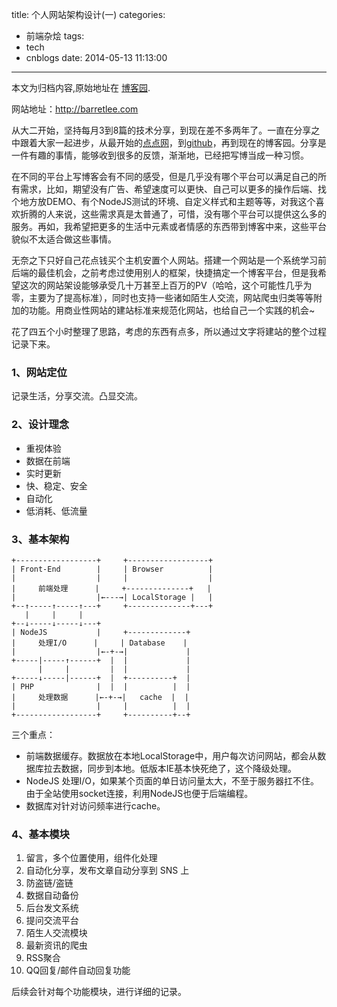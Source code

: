 title: 个人网站架构设计(一)
categories:
  - 前端杂烩
tags:
  - tech
  - cnblogs
date: 2014-05-13 11:13:00
---

<div class="history-article">本文为归档内容,原始地址在 <a href="http://www.cnblogs.com/hustskyking/archive/2014/05/13/personal-website-design-part-1.html" target="_blank">博客园</a>.</div>

<p>网站地址：<a href="http://barretlee.com">http://barretlee.com</a></p>
<p>从大二开始，坚持每月3到8篇的技术分享，到现在差不多两年了。一直在分享之中跟着大家一起进步，从最开始的<a href="http://qianduan-notes.diandian.com/" target="_blank">点点网</a>，到<a href="https://github.com/barretlee/" target="_blank">github</a>，再到现在的博客园。分享是一件有趣的事情，能够收到很多的反馈，渐渐地，已经把写博当成一种习惯。</p>
<p>在不同的平台上写博客会有不同的感受，但是几乎没有哪个平台可以满足自己的所有需求，比如，期望没有广告、希望速度可以更快、自己可以更多的操作后端、找个地方放DEMO、有个NodeJS测试的环境、自定义样式和主题等等，对我这个喜欢折腾的人来说，这些需求真是太普通了，可惜，没有哪个平台可以提供这么多的服务。再如，我希望把更多的生活中元素或者情感的东西带到博客中来，这些平台貌似不太适合做这些事情。</p>
<p>无奈之下只好自己花点钱买个主机安置个人网站。搭建一个网站是一个系统学习前后端的最佳机会，之前考虑过使用别人的框架，快捷搞定一个博客平台，但是我希望这次的网站架设能够承受几十万甚至上百万的PV（哈哈，这个可能性几乎为零，主要为了提高标准），同时也支持一些诸如陌生人交流，网站爬虫归类等等附加的功能。用商业性网站的建站标准来规范化网站，也给自己一个实践的机会~</p>
<p>花了四五个小时整理了思路，考虑的东西有点多，所以通过文字将建站的整个过程记录下来。</p>
<h3>1、网站定位</h3>
<p>记录生活，分享交流。凸显交流。</p>
<h3>2、设计理念</h3>
<ul>
<li>重视体验</li>
<li>数据在前端</li>
<li>实时更新</li>
<li>快、稳定、安全</li>
<li>自动化</li>
<li>低消耗、低流量</li>
</ul>
<h3>3、基本架构</h3>

```
+------------------+     +------------------+
| Front-End        |     | Browser          |
|                  |     |                  |
|     前端处理      |     +--------------+   |
|                  |←---→| LocalStorage |   |
+--↑-----↑-----↑---+     +--------------+---+
   |     |     |
+--↓-----↓-----↓---+
| NodeJS           |     +-------------+
|     处理I/O      |     | Database    |
|                  |←-+-→|             |
+-----|-----↑------+  |  |             |
      |     |         |  |             |
+-----↓-----|------+  |  +----------+  |
| PHP              |  |  |          |  |
|     处理数据      |←-+-→|   cache  |  |
|                  |     |          |  |
+------------------+     +----------+--+  

```



<p>三个重点：</p>
<ul>
<li>前端数据缓存。数据放在本地LocalStorage中，用户每次访问网站，都会从数据库拉去数据，同步到本地。低版本IE基本快死绝了，这个降级处理。</li>
<li>NodeJS 处理I/O，如果某个页面的单日访问量太大，不至于服务器扛不住。由于全站使用socket连接，利用NodeJS也便于后端编程。</li>
<li>数据库对针对访问频率进行cache。</li>
</ul>
<h3>4、基本模块</h3>
<ol>
<li>留言，多个位置使用，组件化处理</li>
<li>自动化分享，发布文章自动分享到 SNS 上</li>
<li>防盗链/盗链</li>
<li>数据自动备份</li>
<li>后台发文系统</li>
<li>提问交流平台</li>
<li>陌生人交流模块</li>
<li>最新资讯的爬虫</li>
<li>RSS聚合</li>
<li>QQ回复/邮件自动回复功能</li>
</ol>
<p>后续会针对每个功能模块，进行详细的记录。</p>